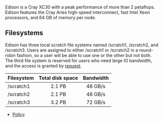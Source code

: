 Edison is a Cray XC30 with a peak performance of more than 2
petaflops. Edison features the Cray Aries high-speed interconnect,
fast Intel Xeon processors, and 64 GB of memory per node.

## Filesystems

Edison has three local scratch file systems named /scratch1,
/scratch2, and /scratch3. Users are assigned to either /scratch1 or
/scratch2 in a round-robin fashion, so a user will be able to use one
or the other but not both. The third file system is reserved for users
who need large IO bandwidth, and the access is granted
by
[request](http://www.nersc.gov/users/computational-systems/edison/file-storage-and-i-o/edison-scratch3-directory-request-form/).

| Filesystem | Total disk space | Bandwidth |
|------------|:----------------:|:---------:|
| /scratch1  | 2.1 PB           | 48 GB/s   |
| /scratch2  | 2.1 PB           | 48 GB/s   |
| /scratch3  | 3.2 PB           | 72 GB/s   |	

* [Policy](data/policy)

